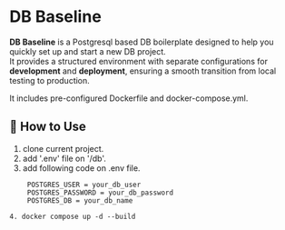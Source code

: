 # DB Baseline

**DB Baseline** is a Postgresql based DB boilerplate designed to help you quickly set up and start a new DB project.  
It provides a structured environment with separate configurations for **development** and **deployment**, ensuring a smooth transition from local testing to production.

It includes pre-configured Dockerfile and docker-compose.yml.

## 📌 How to Use

1. clone current project.
2. add '.env' file on '/db'.
3. add following code on .env file.
   ```env
    POSTGRES_USER = your_db_user
    POSTGRES_PASSWORD = your_db_password
    POSTGRES_DB = your_db_name
```
4. docker compose up -d --build